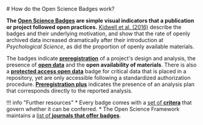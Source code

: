 # How do the Open Science Badges work?

**The [Open Science Badges](https://osf.io/tvyxz/) are simple visual indicators that a publication or project followed open practices.** [Kidwell et al. (2016)](https://doi.org/10.1371%2Fjournal.pbio.1002456) describe the badges and their underlying motivation, and show that the rate of openly archived data increased dramatically after their introduction at _Psychological Science_, as did the proportion of openly available materials.

The badges indicate [**preregistration**](../../plan/preregistration/why.md) of a project's design and analysis, the presence of [**open data**](../../share/open-data/definition.md) and the **open availability of materials**. There is also a [**protected access open data**](https://osf.io/tvyxz/wiki/8.%20Approved%20Protected%20Access%20Repositories/) badge for critical data that is placed in a repository, yet are only accessible following a standardized authorization procedure. [**Preregistration plus**](https://osf.io/6q7nm/) indicates the presence of an analysis plan that corresponds directly to the reported analysis.


!!! info "Further resources"
    * Every badge comes with a [set of **critera**](https://osf.io/tvyxz/wiki/1.%20View%20the%20Badges/) that govern whether it can be conferred.
    * The Open Science Framework maintains a [list of **journals that offer badges**](https://osf.io/tvyxz/wiki/5.%20Adoptions%20and%20Endorsements/).
